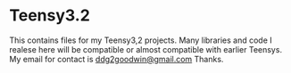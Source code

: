 # Teensy3.2
This contains files for my Teensy3,2 projects. Many libraries and code I realese here will be compatible or almost compatible with earlier Teensys. My email for contact is ddg2goodwin@gmail.com Thanks.
